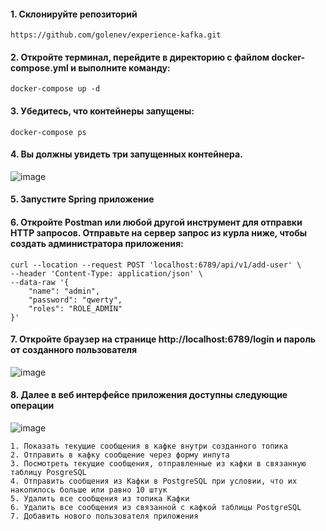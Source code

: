 #### 1. Склонируйте репозиторий
```
https://github.com/golenev/experience-kafka.git
```

#### 2. Откройте терминал, перейдите в директорию с файлом docker-compose.yml и выполните команду:

```
docker-compose up -d 
```

#### 3. Убедитесь, что контейнеры запущены:

```
docker-compose ps
```

#### 4. Вы должны увидеть три запущенных контейнера.
![image](https://github.com/user-attachments/assets/13fecc76-cff5-4705-af00-a402b5bd68da)

#### 5. Запустите Spring приложение

#### 6. Откройте Postman или любой другой инструмент для отправки HTTP запросов. Отправьте на сервер запрос из курла ниже, чтобы создать администратора приложения:

```
curl --location --request POST 'localhost:6789/api/v1/add-user' \
--header 'Content-Type: application/json' \
--data-raw '{
    "name": "admin",
    "password": "qwerty",
    "roles": "ROLE_ADMIN"
}'
```

#### 7. Откройте браузер на странице http://localhost:6789/login и пароль от созданного пользователя

![image](https://github.com/user-attachments/assets/5865643a-4fed-4a73-9573-97ba8d611691)


#### 8. Далее в веб интерфейсе приложения доступны следующие операции
![image](https://github.com/user-attachments/assets/99fa1852-ab8c-4d9d-9efc-26441e429bcf)

```
1. Показать текущие сообщения в кафке внутри созданного топика
2. Отправить в кафку сообщение через форму инпута
3. Посмотреть текущие сообщения, отправленные из кафки в связанную таблицу PosgreSQL
4. Отправить сообщения из Кафки в PostgreSQL при условии, что их накопилось больше или равно 10 штук
5. Удалить все сообщения из топика Кафки
6. Удалить все сообщения из связанной с кафкой таблицы PostgreSQL
7. Добавить нового пользователя приложения
```
